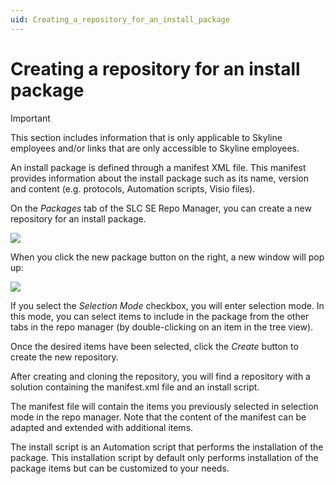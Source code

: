 ```yaml
---
uid: Creating_a_repository_for_an_install_package
---
```


# Creating a repository for an install package

> [!IMPORTANT]
> This section includes information that is only applicable to Skyline employees and/or links that are only accessible to Skyline employees.

An install package is defined through a manifest XML file. This manifest provides information about the install package such as its name, version and content (e.g. protocols, Automation scripts, Visio files).

On the *Packages* tab of the SLC SE Repo Manager, you can create a new repository for an install package.

![](~/develop/images/TOOProtocolDevelopmentWithCICD00071.jpg)

When you click the new package button on the right, a new window will pop up:

![](~/develop/images/InstallPackage2.png)

If you select the *Selection Mode* checkbox, you will enter selection mode. In this mode, you can select items to include in the package from the other tabs in the repo manager (by double-clicking on an item in the tree view).

Once the desired items have been selected, click the *Create* button to create the new repository.

After creating and cloning the repository, you will find a repository with a solution containing the manifest.xml file and an install script.

The manifest file will contain the items you previously selected in selection mode in the repo manager. Note that the content of the manifest can be adapted and extended with additional items.

The install script is an Automation script that performs the installation of the package. This installation script by default only performs installation of the package items but can be customized to your needs.
